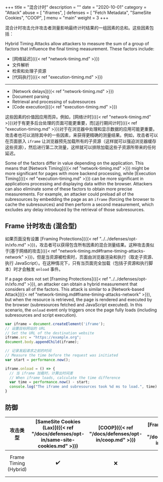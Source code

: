 +++
title = "混合计时"
description = ""
date = "2020-10-01"
category = "Attack"
abuse = [
    "iframes",
]
defenses = [
    "Fetch Metadata",
    "SameSite Cookies",
    "COOP",
]
menu = "main"
weight = 3
+++

混合计时攻击允许攻击者测量影响最终计时结果的一组因素的总和。这些因素包括：

Hybrid Timing Attacks allow attackers to measure the sum of a group of factors that influence the final timing measurement. These factors include:

- [网络延迟]({{< ref "network-timing.md" >}})
- 文件解析
- 检索和处理子资源
- [代码执行]({{< ref "execution-timing.md" >}})
---
- [Network delays]({{< ref "network-timing.md" >}})
- Document parsing
- Retrieval and processing of subresources
- [Code execution]({{< ref "execution-timing.md" >}})

这些因素的价值因应用而异。例如，[网络计时]({{< ref "network-timing.md" >}})对于有更多后台处理的页面可能更重要，而[运行期间计时]({{< ref "execution-timing.md" >}})对于在浏览器中处理和显示数据的应用可能更重要。攻击者也可以消除其中的一些因素，来获得更精确的测量结果。例如，攻击者可以在页面嵌入 `iframe` 让浏览器预先加载所有的子资源（这样就可以强迫浏览器缓存这些资源），然后进行第二次测量，这样就可以排除加载这些子资源所带来的任何延迟。

Some of the factors differ in value depending on the application. This means that [Network Timing]({{< ref "network-timing.md" >}}) might be more significant for pages with more backend processing, while [Execution Timing]({{< ref "execution-timing.md" >}}) can be more significant in applications processing and displaying data within the browser. Attackers can also eliminate some of these factors to obtain more precise measurements. For example, an attacker could preload all of the subresources by embedding the page as an `iframe` (forcing the browser to cache the subresources) and then perform a second measurement, which excludes any delay introduced by the retrieval of those subresources.

## Frame 计时攻击 (混合型)
如果页面没有设置 [Framing Protections]({{< ref "../../defenses/opt-in/xfo.md" >}})，攻击者可以获得包含所有因素的混合测量结果。这种攻击类似于[基于网络的攻击]({{< ref "network-timing.md#frame-timing-attacks-network" >}})，但是当资源被检索时，页面由浏览器渲染和执行（取走子资源、执行 JavaScript）。在这种情况下，只有当页面完全加载（包括子资源和执行脚本）时才会触发 `onload` 事件。

If a page does not set [Framing Protections]({{< ref "../../defenses/opt-in/xfo.md" >}}), an attacker can obtain a hybrid measurement that considers all of the factors. This attack is similar to a [Network-based Attack]({{< ref "network-timing.md#frame-timing-attacks-network" >}}), but when the resource is retrieved, the page is rendered and executed by the browser (subresources fetched and JavaScript executed). In this scenario, the `onload` event only triggers once the page fully loads (including subresources and script execution).

```javascript
var iframe = document.createElement('iframe');
// 设置目标网站的 URL
// Set the URL of the destination website
iframe.src = "https://example.org";
document.body.appendChild(iframe);

// 记录发起请求之前的时间
// Measure the time before the request was initiated
var start = performance.now();

iframe.onload = () => {
  // 当 iframe 加载时，计算出时间差
  // When iframe loads, calculate the time difference
  var time = performance.now() - start;
  console.log("The iframe and subresources took %d ms to load.", time)
}
```

## 防御

|  攻击类型   | [SameSite Cookies (Lax)]({{< ref "/docs/defenses/opt-in/same-site-cookies.md" >}}) | [COOP]({{< ref "/docs/defenses/opt-in/coop.md" >}}) | [Framing Protections]({{< ref "/docs/defenses/opt-in/xfo.md" >}}) |  [Isolation Policies]({{< ref "/docs/defenses/isolation-policies" >}})   |
| :-------------------: | :--------------------------------------------------------------------------------: | :-------------------------------------------------: | :---------------------------------------------------------------: | :----------------------------------------------------------------------: |
| Frame Timing (Hybrid) |                                         ✔️                                          |                          ❌                          |                                 ✔️                                 | [FIP]({{< ref "/docs/defenses/isolation-policies/framing-isolation" >}}) |
